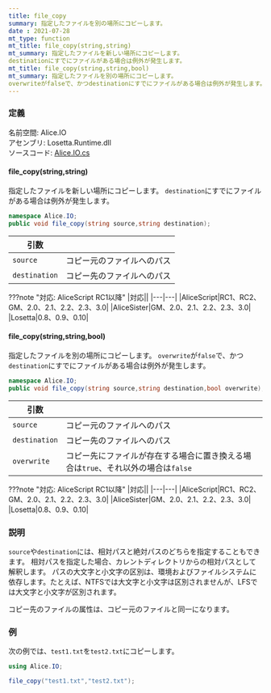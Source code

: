 ```yaml
---
title: file_copy
summary: 指定したファイルを別の場所にコピーします。
date : 2021-07-28
mt_type: function
mt_title: file_copy(string,string)
mt_summary: 指定したファイルを新しい場所にコピーします。
destinationにすでにファイルがある場合は例外が発生します。
mt_title: file_copy(string,string,bool)
mt_summary: 指定したファイルを別の場所にコピーします。
overwriteがfalseで、かつdestinationにすでにファイルがある場合は例外が発生します。
---
```


### 定義
名前空間: Alice.IO<br/>
アセンブリ: Losetta.Runtime.dll<br/>
ソースコード: [Alice.IO.cs](https://github.com/WSOFT-Project/Losetta/blob/master/Losetta.Runtime/Alice.IO.cs)

#### file_copy(string,string)

指定したファイルを新しい場所にコピーします。
`destination`にすでにファイルがある場合は例外が発生します。

```cs title="AliceScript"
namespace Alice.IO;
public void file_copy(string source,string destination);
```

|引数| |
|-|-|
|`source`|コピー元のファイルへのパス|
|`destination`|コピー先のファイルへのパス|

???note "対応: AliceScript RC1以降"
    |対応||
    |---|---|
    |AliceScript|RC1、RC2、GM、2.0、2.1、2.2、2.3、3.0|
    |AliceSister|GM、2.0、2.1、2.2、2.3、3.0|
    |Losetta|0.8、0.9、0.10|

#### file_copy(string,string,bool)

指定したファイルを別の場所にコピーします。
`overwrite`が`false`で、かつ`destination`にすでにファイルがある場合は例外が発生します。

```cs title="AliceScript"
namespace Alice.IO;
public void file_copy(string source,string destination,bool overwrite);
```

|引数| |
|-|-|
|`source`|コピー元のファイルへのパス|
|`destination`|コピー先のファイルへのパス|
|`overwrite`|コピー先にファイルが存在する場合に置き換える場合は`true`、それ以外の場合は`false`|

???note "対応: AliceScript RC1以降"
    |対応||
    |---|---|
    |AliceScript|RC1、RC2、GM、2.0、2.1、2.2、2.3、3.0|
    |AliceSister|GM、2.0、2.1、2.2、2.3、3.0|
    |Losetta|0.8、0.9、0.10|

### 説明
`source`や`destination`には、相対パスと絶対パスのどちらを指定することもできます。
相対パスを指定した場合、カレントディレクトリからの相対パスとして解釈します。
パスの大文字と小文字の区別は、環境およびファイルシステムに依存します。たとえば、NTFSでは大文字と小文字は区別されませんが、LFSでは大文字と小文字が区別されます。

コピー先のファイルの属性は、コピー元のファイルと同一になります。
### 例
次の例では、`test1.txt`を`test2.txt`にコピーします。

```cs title="AliceScript"
using Alice.IO;

file_copy("test1.txt","test2.txt");
```